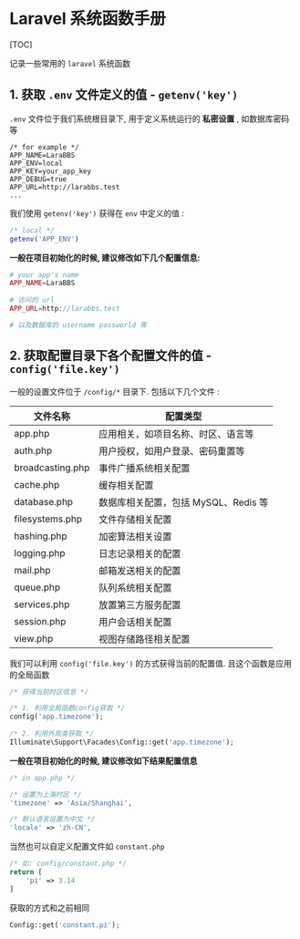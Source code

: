 # Laravel 系统函数手册

[TOC]

记录一些常用的 `laravel` 系统函数



## 1. 获取 `.env` 文件定义的值 - `getenv('key')` 

`.env` 文件位于我们系统根目录下, 用于定义系统运行的 **私密设置** , 如数据库密码等

~~~
/* for example */
APP_NAME=LaraBBS
APP_ENV=local
APP_KEY=your_app_key
APP_DEBUG=true
APP_URL=http://larabbs.test
...
~~~

我们使用 `getenv('key')` 获得在 `env` 中定义的值 :

~~~php
/* local */
getenv('APP_ENV')
~~~

**一般在项目初始化的时候, 建议修改如下几个配置信息:**

~~~php
# your app's name
APP_NAME=LaraBBS 
    
# 访问的 url
APP_URL=http://larabbs.test

# 以及数据库的 username passworld 等
~~~









## 2. 获取配置目录下各个配置文件的值 - `config('file.key')`

一般的设置文件位于 `/config/*` 目录下. 包括以下几个文件 :

| 文件名称         | 配置类型                             |
| ---------------- | ------------------------------------ |
| app.php          | 应用相关，如项目名称、时区、语言等   |
| auth.php         | 用户授权，如用户登录、密码重置等     |
| broadcasting.php | 事件广播系统相关配置                 |
| cache.php        | 缓存相关配置                         |
| database.php     | 数据库相关配置，包括 MySQL、Redis 等 |
| filesystems.php  | 文件存储相关配置                     |
| hashing.php      | 加密算法相关设置                     |
| logging.php      | 日志记录相关的配置                   |
| mail.php         | 邮箱发送相关的配置                   |
| queue.php        | 队列系统相关配置                     |
| services.php     | 放置第三方服务配置                   |
| session.php      | 用户会话相关配置                     |
| view.php         | 视图存储路径相关配置                 |

我们可以利用 `config('file.key')` 的方式获得当前的配置值. 且这个函数是应用的全局函数

~~~php
/* 获得当前时区信息 */

/* 1. 利用全局函数config获取 */
config('app.timezone');
    
/* 2. 利用外观类获取 */
Illuminate\Support\Facades\Config::get('app.timezone');
~~~

**一般在项目初始化的时候, 建议修改如下结果配置信息**

~~~php
/* in app.php */

/* 设置为上海时区 */
'timezone' => 'Asia/Shanghai',

/* 默认语言设置为中文 */
'locale' => 'zh-CN',
~~~

当然也可以自定义配置文件如 `constant.php`

~~~php
/* 如: config/constant.php */
return [
    'pi' => 3.14
]
~~~

获取的方式和之前相同

~~~php
Config::get('constant.pi');
~~~





















